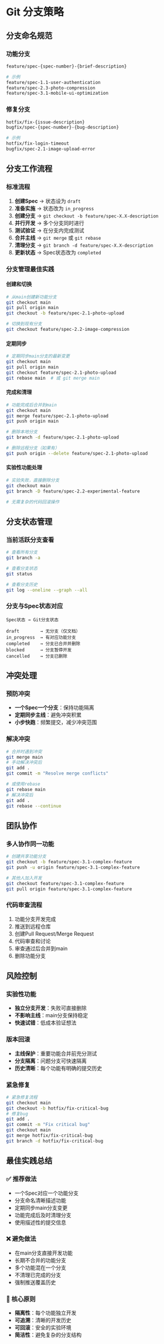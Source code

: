# Git 分支策略

## 分支命名规范

### 功能分支
```bash
feature/spec-{spec-number}-{brief-description}

# 示例
feature/spec-1.1-user-authentication
feature/spec-2.3-photo-compression
feature/spec-3.1-mobile-ui-optimization
```

### 修复分支
```bash
hotfix/fix-{issue-description}
bugfix/spec-{spec-number}-{bug-description}

# 示例
hotfix/fix-login-timeout
bugfix/spec-2.1-image-upload-error
```

## 分支工作流程

### 标准流程
1. **创建Spec** → 状态设为 `draft`
2. **准备实施** → 状态改为 `in_progress`
3. **创建分支** → `git checkout -b feature/spec-X.X-description`
4. **并行开发** → 多个分支同时进行
5. **测试验证** → 在分支内完成测试
6. **合并主线** → `git merge` 或 `git rebase`
7. **清理分支** → `git branch -d feature/spec-X.X-description`
8. **更新状态** → Spec状态改为 `completed`

### 分支管理最佳实践

#### 创建和切换
```bash
# 从main创建新功能分支
git checkout main
git pull origin main
git checkout -b feature/spec-2.1-photo-upload

# 切换到现有分支
git checkout feature/spec-2.2-image-compression
```

#### 定期同步
```bash
# 定期同步main分支的最新变更
git checkout main
git pull origin main
git checkout feature/spec-2.1-photo-upload
git rebase main  # 或 git merge main
```

#### 完成和清理
```bash
# 功能完成后合并到main
git checkout main
git merge feature/spec-2.1-photo-upload
git push origin main

# 删除本地分支
git branch -d feature/spec-2.1-photo-upload

# 删除远程分支（如果有）
git push origin --delete feature/spec-2.1-photo-upload
```

#### 实验性功能处理
```bash
# 实验失败，直接删除分支
git checkout main
git branch -D feature/spec-2.2-experimental-feature

# 无需复杂的代码回滚操作
```

## 分支状态管理

### 当前活跃分支查看
```bash
# 查看所有分支
git branch -a

# 查看分支状态
git status

# 查看分支历史
git log --oneline --graph --all
```

### 分支与Spec状态对应
```
Spec状态 → Git分支状态

draft        → 无分支（仅文档）
in_progress  → 有对应功能分支
completed    → 分支已合并并删除
blocked      → 分支暂停开发
cancelled    → 分支已删除
```

## 冲突处理

### 预防冲突
- **一个Spec一个分支**：保持功能隔离
- **定期同步主线**：避免冲突积累
- **小步快跑**：频繁提交，减少冲突范围

### 解决冲突
```bash
# 合并时遇到冲突
git merge main
# 手动解决冲突后
git add .
git commit -m "Resolve merge conflicts"

# 或使用rebase
git rebase main
# 解决冲突后
git add .
git rebase --continue
```

## 团队协作

### 多人协作同一功能
```bash
# 创建共享功能分支
git checkout -b feature/spec-3.1-complex-feature
git push -u origin feature/spec-3.1-complex-feature

# 其他人加入开发
git checkout feature/spec-3.1-complex-feature
git pull origin feature/spec-3.1-complex-feature
```

### 代码审查流程
1. 功能分支开发完成
2. 推送到远程仓库
3. 创建Pull Request/Merge Request
4. 代码审查和讨论
5. 审查通过后合并到main
6. 删除功能分支

## 风险控制

### 实验性功能
- **独立分支开发**：失败可直接删除
- **不影响主线**：main分支保持稳定
- **快速试错**：低成本验证想法

### 版本回滚
- **主线保护**：重要功能合并前充分测试
- **分支隔离**：问题分支可快速隔离
- **历史清晰**：每个功能有明确的提交历史

### 紧急修复
```bash
# 紧急修复流程
git checkout main
git checkout -b hotfix/fix-critical-bug
# 修复bug
git add .
git commit -m "Fix critical bug"
git checkout main
git merge hotfix/fix-critical-bug
git branch -d hotfix/fix-critical-bug
```

## 最佳实践总结

### ✅ 推荐做法
- 一个Spec对应一个功能分支
- 分支命名清晰描述功能
- 定期同步main分支变更
- 功能完成后及时清理分支
- 使用描述性的提交信息

### ❌ 避免做法
- 在main分支直接开发功能
- 长期不合并的功能分支
- 多个功能混在一个分支
- 不清理已完成的分支
- 强制推送覆盖历史

### 🎯 核心原则
- **隔离性**：每个功能独立开发
- **可追溯**：清晰的开发历史
- **可回滚**：安全的实验环境
- **简洁性**：避免复杂的分支结构